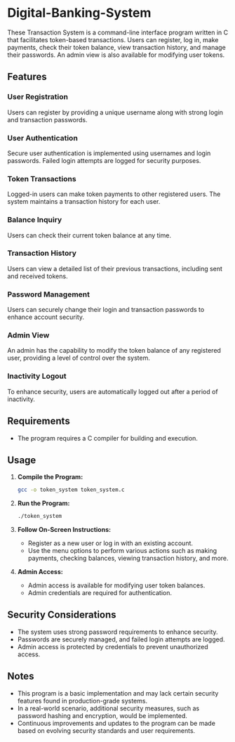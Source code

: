 # Digital-Banking-System


These  Transaction System is a command-line interface program written in C that facilitates token-based transactions. Users can register, log in, make payments, check their token balance, view transaction history, and manage their passwords. An admin view is also available for modifying user tokens.

## Features

### User Registration
Users can register by providing a unique username along with strong login and transaction passwords.

### User Authentication
Secure user authentication is implemented using usernames and login passwords. Failed login attempts are logged for security purposes.

### Token Transactions
Logged-in users can make token payments to other registered users. The system maintains a transaction history for each user.

### Balance Inquiry
Users can check their current token balance at any time.

### Transaction History
Users can view a detailed list of their previous transactions, including sent and received tokens.

### Password Management
Users can securely change their login and transaction passwords to enhance account security.

### Admin View
An admin has the capability to modify the token balance of any registered user, providing a level of control over the system.

### Inactivity Logout
To enhance security, users are automatically logged out after a period of inactivity.

## Requirements

- The program requires a C compiler for building and execution.

## Usage

1. **Compile the Program:**
    ```bash
    gcc -o token_system token_system.c
    ```

2. **Run the Program:**
    ```bash
    ./token_system
    ```

3. **Follow On-Screen Instructions:**
    - Register as a new user or log in with an existing account.
    - Use the menu options to perform various actions such as making payments, checking balances, viewing transaction history, and more.

4. **Admin Access:**
    - Admin access is available for modifying user token balances.
    - Admin credentials are required for authentication.

## Security Considerations

- The system uses strong password requirements to enhance security.
- Passwords are securely managed, and failed login attempts are logged.
- Admin access is protected by credentials to prevent unauthorized access.

## Notes

- This program is a basic implementation and may lack certain security features found in production-grade systems.
- In a real-world scenario, additional security measures, such as password hashing and encryption, would be implemented.
- Continuous improvements and updates to the program can be made based on evolving security standards and user requirements.
